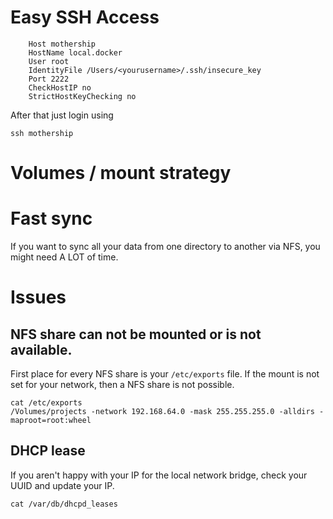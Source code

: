 

# Easy SSH Access

```
    Host mothership
	HostName local.docker
	User root
	IdentityFile /Users/<yourusername>/.ssh/insecure_key
	Port 2222
	CheckHostIP no
	StrictHostKeyChecking no
```

After that just login using

```
ssh mothership
```


# Volumes / mount strategy

# Fast sync
If you want to sync all your data from one directory to another via NFS, you might need A LOT of time.

# Issues

## NFS share can not be mounted or is not available.

First place for every NFS share is your ```/etc/exports``` file. If the mount is not set for your network, then a NFS share is not possible.

```
cat /etc/exports
/Volumes/projects -network 192.168.64.0 -mask 255.255.255.0 -alldirs -maproot=root:wheel
```


## DHCP lease

If you aren't happy with your IP for the local network bridge, check your UUID and update your IP.

```
cat /var/db/dhcpd_leases
```
